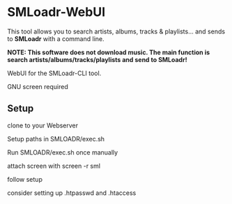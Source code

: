# SMLoadr-WebUI

This tool allows you to search artists, albums, tracks & playlists... and sends to **SMLoadr** with a command line.  

**NOTE:
This software does not download music. The main function is search artists/albums/tracks/playlists and send to SMLoadr!**  

WebUI for the SMLoadr-CLI tool.

GNU screen required

## Setup

clone to your Webserver

Setup paths in SMLOADR/exec.sh

Run SMLOADR/exec.sh once manually

attach screen with screen -r sml

follow setup


consider setting up .htpasswd and .htaccess
